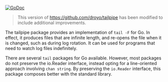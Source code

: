 [![GoDoc](https://godoc.org/github.com/kitabisa/tailpipe?status.svg)](https://godoc.org/github.com/kitabisa/tailpipe)

> This version of https://github.com/droyo/tailpipe has been modified to include additional improvements.

The tailpipe package provides an implementation of `tail -F` for Go. In
effect, it produces files that are infinite length, and re-opens the
file when it is changed, such as during log rotation. It can be used
for programs that need to watch log files indefinitely.

There are several `tail` packages for Go available. However, most
packages do not preserve the io.Reader interface, instead opting for
a line-oriented approach involving `chan string`. By preserving the
`io.Reader` interface, this package composes better with the standard
library.
